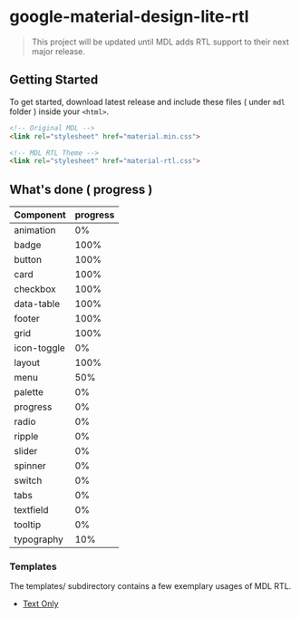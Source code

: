 # google-material-design-lite-rtl

> This project will be updated until MDL adds RTL support to their next major release.

## Getting Started
To get started, download latest release and include these files ( under `mdl` folder ) inside your `<html>`.

```html
<!-- Original MDL -->
<link rel="stylesheet" href="material.min.css">

<!-- MDL RTL Theme -->
<link rel="stylesheet" href="material-rtl.css">
```

## What's done ( progress )
| Component     | progress                                       |
|-----------------|------------------------------------------------|
|animation| 0%|
| badge |100%|
| button             |100%|
| card    |100%|
| checkbox        |100%|
| data-table    |100%|
| footer       |100%|
| grid             |100%|
|icon-toggle| 0%|
| layout      |100%|
| menu           |50%|
|palette| 0%|
| progress | 0% | 
| radio | 0% |
| ripple | 0% |
| slider | 0% |
| spinner | 0% |
| switch | 0% |
| tabs | 0% |
| textfield | 0% |
| tooltip | 0% |
| typography |10%|

### Templates
The templates/ subdirectory contains a few exemplary usages of MDL RTL.
* [Text Only](http://ahmad.ly/github/mdl/templates/text-only/)
